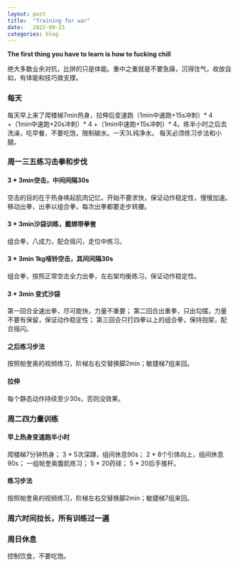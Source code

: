 ```yaml
---
layout: post
title:  "Training for war"
date:   2022-09-23
categories: blog
---
```


**The first thing you have to learn is how to fucking chill**

绝大多数业余对抗，比拼的只是体能。重中之重就是不要急躁，沉得住气，收放自如，有体能和技巧做支撑。

### 每天
每天早上来了爬楼梯7min热身，拉伸后变速跑（1min中速跑+15s冲刺）* 4 +（1min中速跑+20s冲刺）* 4 +（1min中速跑+15s冲刺）* 4。练半小时之后去洗澡，吃早餐，不要吃饱，限制碳水。一天3L纯净水。 每天必须练习步法和小腿。

### 周一三五练习击拳和步伐
#### 3 * 3min空击，中间间隔30s
空击的目的在于热身唤起肌肉记忆，开始不要求快，保证动作稳定性，慢慢加速。移动出拳，出拳以组合拳，每次出拳都要走步转腰。

#### 3 * 3min沙袋训练，戴绑带拳套
组合拳，八成力，配合摇闪，走位中练习。

#### 3 * 3min 1kg哑铃空击，其间间隔30s
组合拳，按照正常空击全力出拳，左右架均衡练习，保证动作稳定性。

#### 3 * 3min 变式沙袋
第一回合全速出拳，尽可能快，力量不重要； 第二回合出重拳，只出勾摆，力量不要有保留，保证动作稳定性； 第三回合只打四拳以上的组合拳，保持抱架，配合摇闪。

#### 之后练习步法
按照帕奎奥的视频练习，阶梯左右交替换脚2min；敏捷梯7组来回。

#### 拉伸
每个静态动作持续至少30s，否则没效果。

### 周二四力量训练
#### 早上热身变速跑半小时
爬楼梯7分钟热身； 3 * 5次深蹲，组间休息90s； 2 * 8个引体向上，组间休息90s； 一组帕奎奥腹肌练习； 5 * 20药球； 5 * 20后手推杆。

#### 练习步法
按照帕奎奥的视频练习，阶梯左右交替换脚2min；敏捷梯7组来回。

### 周六时间拉长，所有训练过一遍

### 周日休息
控制饮食，不要吃饱。
